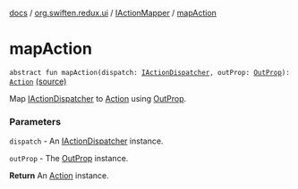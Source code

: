 [docs](../../index.md) / [org.swiften.redux.ui](../index.md) / [IActionMapper](index.md) / [mapAction](./map-action.md)

# mapAction

`abstract fun mapAction(dispatch: `[`IActionDispatcher`](../../org.swiften.redux.core/-i-action-dispatcher.md)`, outProp: `[`OutProp`](index.md#OutProp)`): `[`Action`](index.md#Action) [(source)](https://github.com/protoman92/KotlinRedux/tree/master/common\common-ui\src\main\kotlin/org/swiften/redux/ui/Mapper.kt#L44)

Map [IActionDispatcher](../../org.swiften.redux.core/-i-action-dispatcher.md) to [Action](index.md#Action) using [OutProp](index.md#OutProp).

### Parameters

`dispatch` - An [IActionDispatcher](../../org.swiften.redux.core/-i-action-dispatcher.md) instance.

`outProp` - The [OutProp](index.md#OutProp) instance.

**Return**
An [Action](index.md#Action) instance.

